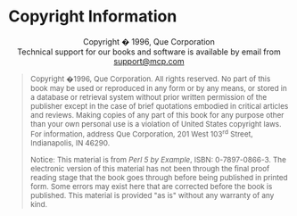 # Copyright Information

<CENTER><A name="Copyright Info"></A>Copyright � 1996, Que 
Corporation<BR>Technical support for our books and software is available by 
email from <A href="mailto:support@mcp.com">support@mcp.com</A> </CENTER>
<P>
<BLOCKQUOTE><FONT size=2>Copyright �1996, Que Corporation. All rights 
  reserved. No part of this book may be used or reproduced in any form or by any 
  means, or stored in a database or retrieval system without prior written 
  permission of the publisher except in the case of brief quotations embodied in 
  critical articles and reviews. Making copies of any part of this book for any 
  purpose other than your own personal use is a violation of United States 
  copyright laws. For information, address Que Corporation, 201 West 
  103<SUP>rd</SUP> Street, Indianapolis, IN 46290.
  <P>Notice: This material is from <I>Perl 5 by Example</I>, ISBN: 
  0-7897-0866-3. The electronic version of this material has not been through 
  the final proof reading stage that the book goes through before being 
  published in printed form. Some errors may exist here that are corrected 
  before the book is published. This material is provided "as is" without any 
  warranty of any kind.</FONT> </P></BLOCKQUOTE>

